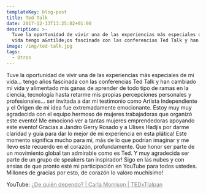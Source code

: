 ```yaml
---
templateKey: blog-post
title: Ted Talk
date: 2017-12-13T13:25:02+01:00
description: >-
  Tuve la oportunidad de vivir una de las experiencias más especiales de mi
  vida tengo a&ntilde;os fascinada con las conferencias Ted Talk y han cambiado mi vida y alimentado mis ganas de aprender de todo tipo de ramas en la ciencia, tecnolog&iacute;a hasta retarme mis propias percepciones personales y profesionales...
image: /img/ted-talk.jpg
tags:
  - Otros
---
```

<p>Tuve la oportunidad de vivir una de las experiencias m&aacute;s&nbsp;especiales de mi vida... tengo a&ntilde;os fascinada con las conferencias Ted Talk y han cambiado mi vida y alimentado mis ganas de aprender de todo tipo de ramas en la ciencia, tecnolog&iacute;a hasta retarme mis propias percepciones personales y profesionales... ser invitada a dar mi testimonio como Artista Independiente y el Origen de mi idea fue extremadamente emocionante. Estoy muy muy agradecida con el equipo hermoso de mujeres trabajadoras que organiz&oacute; este evento! Me emocion&oacute; ver a tantas mujeres emprendedoras apoyando este evento! Gracias a Jandro Gerry Rosado y a Ulises Hadjis por darme claridad y gu&iacute;a para dar lo mejor de mi experiencia en esta pl&aacute;tica! Este momento significa mucho para m&iacute;, m&aacute;s de lo que podr&iacute;an imaginar y me llevo este recuerdo en el coraz&oacute;n, profundamente. Que honor ser parte de un movimiento global tan admirable como es Ted. Y muy agradecida ser parte de un grupo de speakers tan inspirador! Sigo en las nubes y con ansias de que pronto est&eacute; mi participaci&oacute;n en YouTube para todos ustedes. Millones de gracias por esto, de coraz&oacute;n lo valoro much&iacute;simo!&nbsp;</p>



<p>YouTube:&nbsp;<a href="https://www.youtube.com/watch?v=V_KOZyBLUDA" style="color:#808080; text-decoration:underline;" target="_blank">&iquest;De qui&eacute;n dependo? | Carla Morrison | TEDxTlalpan</a></p>
